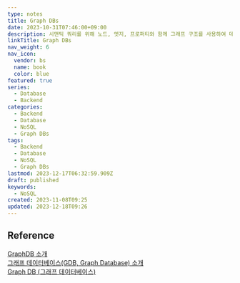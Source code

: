 ```yaml
---
type: notes
title: Graph DBs
date: 2023-10-31T07:46:00+09:00
description: 시맨틱 쿼리를 위해 노드, 엣지, 프로퍼티와 함께 그래프 구조를 사용하여 데이터를 표현하고 저장하는 데이터베이스
linkTitle: Graph DBs
nav_weight: 6
nav_icon:
  vendor: bs
  name: book
  color: blue
featured: true
series:
  - Database
  - Backend
categories:
  - Backend
  - Database
  - NoSQL
  - Graph DBs
tags:
  - Backend
  - Database
  - NoSQL
  - Graph DBs
lastmod: 2023-12-17T06:32:59.909Z
draft: published
keywords:
  - NoSQL
created: 2023-11-08T09:25
updated: 2023-12-18T09:26
---
```


## Reference

[GraphDB 소개](https://velog.io/@sheltonwon/GraphDB-%EC%86%8C%EA%B0%9C)  
[그래프 데이터베이스(GDB, Graph Database) 소개](https://dbrang.tistory.com/1630)  
[Graph DB (그래프 데이터베이스)](https://sketchit.tistory.com/entry/GraphDB-%EA%B7%B8%EB%9E%98%ED%94%84-%EB%8D%B0%EC%9D%B4%ED%84%B0%EB%B2%A0%EC%9D%B4%EC%8A%A4)
